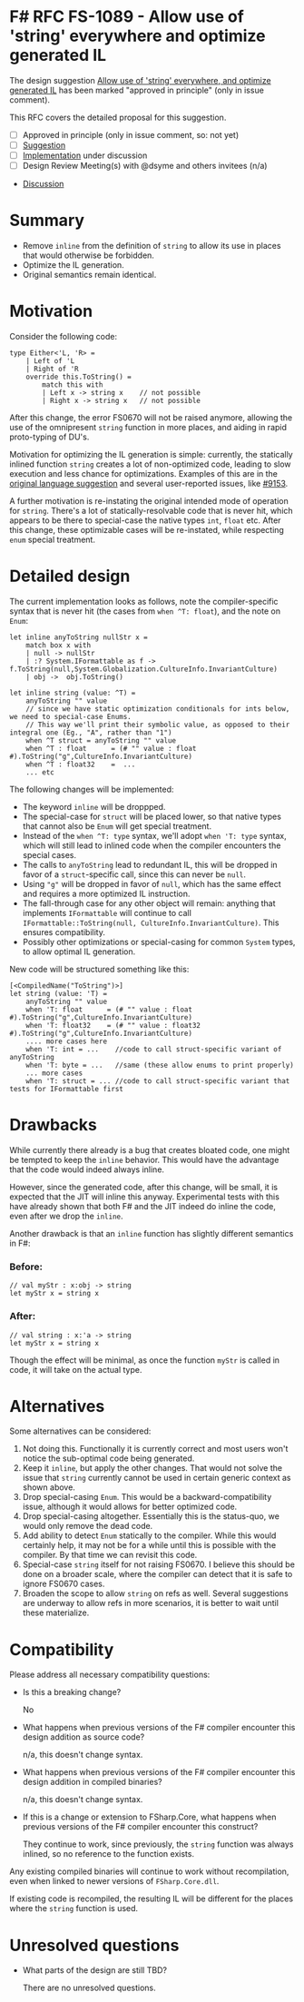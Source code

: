 # F# RFC FS-1089 - Allow use of 'string' everywhere and optimize generated IL

The design suggestion [Allow use of 'string' everywhere, and optimize generated IL](https://github.com/fsharp/fslang-suggestions/issues/890) has been marked "approved in principle" (only in issue comment).

This RFC covers the detailed proposal for this suggestion.

- [ ] Approved in principle (only in issue comment, so: not yet)
- [ ] [Suggestion](https://github.com/fsharp/fslang-suggestions/issues/890)
- [ ] [Implementation](https://github.com/dotnet/fsharp/pull/9549) under discussion
- [ ] Design Review Meeting(s) with @dsyme and others invitees (n/a)
- [Discussion](https://github.com/fsharp/fslang-suggestions/issues/890)

# Summary

* Remove `inline` from the definition of `string` to allow its use in places that would otherwise be forbidden.
* Optimize the IL generation.
* Original semantics remain identical.

# Motivation

Consider the following code:

```f#
type Either<'L, 'R> =
    | Left of 'L 
    | Right of 'R
    override this.ToString() =
        match this with
        | Left x -> string x    // not possible
        | Right x -> string x   // not possible
```

After this change, the error FS0670 will not be raised anymore, allowing the use of the omnipresent `string` function in more places, and aiding in rapid proto-typing of DU's.

Motivation for optimizing the IL generation is simple: currently, the statically inlined function `string` creates a lot of non-optimized code, leading to slow execution and less chance for optimizations. Examples of this are in the [original language suggestion](https://github.com/fsharp/fslang-suggestions/issues/890) and several user-reported issues, like [#9153](https://github.com/dotnet/fsharp/issues/9153).

A further motivation is re-instating the original intended mode of operation for `string`. There's a lot of statically-resolvable code that is never hit, which appears to be there to special-case the native types `int`, `float` etc. After this change, these optimizable cases will be re-instated, while respecting `enum` special treatment.

# Detailed design

The current implementation looks as follows, note the compiler-specific syntax that is never hit (the cases from `when ^T: float`), and the note on `Enum`:

```f#
let inline anyToString nullStr x = 
    match box x with 
    | null -> nullStr
    | :? System.IFormattable as f -> f.ToString(null,System.Globalization.CultureInfo.InvariantCulture)
    | obj ->  obj.ToString()

let inline string (value: ^T) = 
    anyToString "" value
    // since we have static optimization conditionals for ints below, we need to special-case Enums.
    // This way we'll print their symbolic value, as opposed to their integral one (Eg., "A", rather than "1")
    when ^T struct = anyToString "" value
    when ^T : float      = (# "" value : float      #).ToString("g",CultureInfo.InvariantCulture)
    when ^T : float32    =  ... 
    ... etc
```

The following changes will be implemented:

* The keyword `inline` will be droppped.
* The special-case for `struct` will be placed lower, so that native types that cannot also be `Enum` will get special treatment.
* Instead of the `when ^T: type` syntax, we'll adopt `when 'T: type` syntax, which will still lead to inlined code when the compiler encounters the special cases.
* The calls to `anyToString` lead to redundant IL, this will be dropped in favor of a `struct`-specific call, since this can never be `null`.
* Using `"g"` will be dropped in favor of `null`, which has the same effect and requires a more optimized IL instruction.
* The fall-through case for any other object will remain: anything that implements `IFormattable` will continue to call `IFormattable::ToString(null, CultureInfo.InvariantCulture)`. This ensures compatibility.
* Possibly other optimizations or special-casing for common `System` types, to allow optimal IL generation.


New code will be structured something like this:

```f#
[<CompiledName("ToString")>]
let string (value: 'T) = 
    anyToString "" value
    when 'T: float      = (# "" value : float      #).ToString("g",CultureInfo.InvariantCulture)
    when 'T: float32    = (# "" value : float32    #).ToString("g",CultureInfo.InvariantCulture)
    .... more cases here
    when 'T: int = ...    //code to call struct-specific variant of anyToString
    when 'T: byte = ...   //same (these allow enums to print properly)
    ... more cases
    when 'T: struct = ... //code to call struct-specific variant that tests for IFormattable first
```


# Drawbacks

While currently there already is a bug that creates bloated code, one might be tempted to keep the `inline` behavior. This would have the advantage that the code would indeed always inline.

However, since the generated code, after this change, will be small, it is expected that the JIT will inline this anyway. Experimental tests with this have already shown that both F# and the JIT indeed do inline the code, even after we drop the `inline`.

Another drawback is that an `inline` function has slightly different semantics in F#:

### Before: 

```f#
// val myStr : x:obj -> string
let myStr x = string x
```

### After:

```f#
// val string : x:'a -> string
let myStr x = string x
```

Though the effect will be minimal, as once the function `myStr` is called in code, it will take on the actual type.

# Alternatives

Some alternatives can be considered:

1. Not doing this. Functionally it is currently correct and most users won't notice the sub-optimal code being generated.
2. Keep it `inline`, but apply the other changes. That would not solve the issue that `string` currently cannot be used in certain generic context as shown above.
3. Drop special-casing `Enum`. This would be a backward-compatibility issue, although it would allows for better optimized code.
4. Drop special-casing altogether. Essentially this is the status-quo, we would only remove the dead code.
5. Add ability to detect `Enum` statically to the compiler. While this would certainly help, it may not be for a while until this is possible with the compiler. By that time we can revisit this code.
6. Special-case `string` itself for not raising FS0670. I believe this should be done on a broader scale, where the compiler can detect that it is safe to ignore FS0670 cases.
7. Broaden the scope to allow `string` on refs as well. Several suggestions are underway to allow refs in more scenarios, it is better to wait until these materialize.

# Compatibility

Please address all necessary compatibility questions:

* Is this a breaking change?

  No

* What happens when previous versions of the F# compiler encounter this design addition as source code?

  n/a, this doesn't change syntax.

* What happens when previous versions of the F# compiler encounter this design addition in compiled binaries?

  n/a, this doesn't change syntax.


* If this is a change or extension to FSharp.Core, what happens when previous versions of the F# compiler encounter this construct?

  They continue to work, since previously, the `string` function was always inlined, so no reference to the function exists.


Any existing compiled binaries will continue to work without recompilation, even when linked to newer versions of `FSharp.Core.dll`.

If existing code is recompiled, the resulting IL will be different for the places where the `string` function is used.

# Unresolved questions

* What parts of the design are still TBD?

  There are no unresolved questions.
